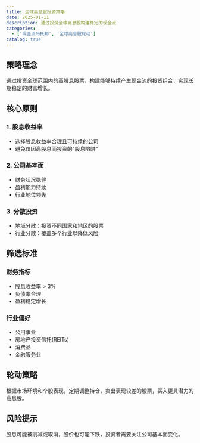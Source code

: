 ```yaml
---
title: 全球高息股投资策略
date: 2025-01-11
description: 通过投资全球高息股构建稳定的现金流
categories:
  - ['现金流乌托邦', '全球高息股轮动']
catalog: true
---
```


## 策略理念

通过投资全球范围内的高股息股票，构建能够持续产生现金流的投资组合，实现长期稳定的财富增长。

## 核心原则

### 1. 股息收益率

- 选择股息收益率合理且可持续的公司
- 避免仅因高股息而投资的"股息陷阱"

### 2. 公司基本面

- 财务状况稳健
- 盈利能力持续
- 行业地位领先

### 3. 分散投资

- 地域分散：投资不同国家和地区的股票
- 行业分散：覆盖多个行业以降低风险

## 筛选标准

### 财务指标

- 股息收益率 > 3%
- 负债率合理
- 盈利稳定增长

### 行业偏好

- 公用事业
- 房地产投资信托(REITs)
- 消费品
- 金融服务业

## 轮动策略

根据市场环境和个股表现，定期调整持仓，卖出表现较差的股票，买入更具潜力的高息股。

## 风险提示

股息可能被削减或取消，股价也可能下跌，投资者需要关注公司基本面变化。
